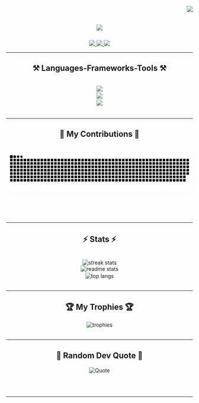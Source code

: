 <img align="right" src="https://visitor-badge.laobi.icu/badge?page_id=jdm568.jdm568" />

<h1 align="center">
    <img src="https://readme-typing-svg.herokuapp.com/?font=Righteous&size=35&center=true&vCenter=true&width=500&height=70&duration=4000&lines=Welcome+👋;+I'm+Jasmine+Mitchell!;" />
</h1>

<div align="center"> 
  <a href="mailto:jdsm568@gmail.com">
    <img src="https://img.shields.io/badge/Gmail-333333?style=for-the-badge&logo=gmail&logoColor=red" />
  </a>
  <a href="https://www.linkedin.com/in/jasmine-mitchell-4185b1139/">
    <img src="https://img.shields.io/badge/LinkedIn-0077B5?style=for-the-badge&logo=linkedin&logoColor=white" target="_blank" />
  </a>
  <a href="https://jdm568.github.io" target="_blank">
     <img src="https://img.shields.io/badge/Portfolio-FF5722?style=for-the-badge&logo=todoist&logoColor=white" target="_blank" /> <!-- sqlite, safari, google-chrome are other good icon options -->
  </a>
</div>

 <hr/>
 
<h2 align="center">⚒️ Languages-Frameworks-Tools ⚒️</h2>
<br/>
<div align="center">
    <img src="https://skillicons.dev/icons?i=java,spring,c,py,tensorflow,gradle,maven,js,nodejs,html,css,git,github,kafka,docker,kubernetes,grafana" /><br>
    <img src="https://skillicons.dev/icons?i=linux,ubuntu,windows,raspberrypi" /><br>
     <img src="https://skillicons.dev/icons?i=vscode,atom" />
</div>

<br/>
<hr/>

<div align="center">
  <h2>🐍 My Contributions 🐍</h2>
  <br>
  <img alt="snake eating my contributions" src="https://raw.githubusercontent.com/jdm568/jdm568/output/github-contribution-grid-snake.svg" />
  
  <br/><br/><br/>
</div>

<hr/>

<h2 align="center">⚡ Stats ⚡</h2>
<br>
<div align=center>
  <img width=500 src="https://github-readme-streak-stats.herokuapp.com/?user=jdm568&count_private=true&theme=react&border_radius=10" alt="streak stats"/> <br>
  <img width=500 src="https://github-readme-stats.vercel.app/api?username=jdm568&count_private=true&show_icons=true&theme=react&rank_icon=github&border_radius=10" alt="readme stats" /><br/>
  <img width=500 align="center" src="https://github-readme-stats.vercel.app/api/top-langs/?username=jdm568&hide=HTML&langs_count=8&layout=compact&theme=react&border_radius=10&size_weight=0.5&count_weight=0.5&exclude_repo=github-readme-stats" alt="top langs" />
</div>

<br/>
<hr/>

<div align=center>
  <h2>🏆 My Trophies 🏆</h2>
  <img width=500 align="center" src="https://github-profile-trophy.vercel.app/?username=jdm568&theme=react&layout=compactborder_radius=10&size_weight=0.5&count_weight=0.5" alt="trophies"/> <br>
</div>

<br/>
<hr/>

<div align=center>
 <h2>💭 Random Dev Quote 💭</h2> 
 <img width=500 align="center" src="https://quotes-github-readme.vercel.app/api?type=horizontal&theme=react&layout=compactborder_radius=10&size_weight=0.5&count_weight=0.5" alt="Quote"/> <br>
</div>


<br/><br/>
<hr/>

<br/>


<br/>

